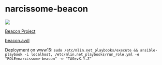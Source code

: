 # narcissome-beacon

<a href="https://travis-ci.org/mlin/narcissome-beacon"><img src="https://travis-ci.org/mlin/narcissome-beacon.svg"/></a>

[Beacon Project](http://ga4gh.org/#/beacon)

[beacon.avdl](https://github.com/ga4gh/schemas/blob/master/src/main/resources/avro/beacon.avdl)

Deployment on www15: `sudo /etc/mlin.net_playbooks/execute && ansible-playbook -i localhost, /etc/mlin.net_playbooks/run_role.yml -e "ROLE=narcissome-beacon" -e "TAG=vX.Y.Z"`
